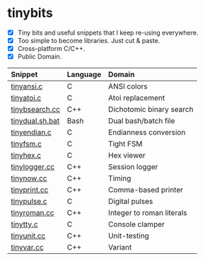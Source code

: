 # tinybits
- [x] Tiny bits and useful snippets that I keep re-using everywhere.
- [x] Too simple to become libraries. Just cut & paste.
- [x] Cross-platform C/C++.
- [x] Public Domain.

|Snippet|Language|Domain|
|:------|:-------|:-----|
|[tinyansi.c](tinyansi.c)|C|ANSI colors|
|[tinyatoi.c](tinyatoi.c)|C|Atoi replacement|
|[tinybsearch.cc](tinybsearch.cc)|C++|Dichotomic binary search|
|[tinydual.sh.bat](tinydual.sh.bat)|Bash|Dual bash/batch file|
|[tinyendian.c](tinyendian.c)|C|Endianness conversion|
|[tinyfsm.c](tinyfsm.c)|C|Tight FSM|
|[tinyhex.c](tinyhex.c)|C|Hex viewer|
|[tinylogger.cc](tinylogger.cc)|C++|Session logger|
|[tinynow.cc](tinynow.cc)|C++|Timing|
|[tinyprint.cc](tinyprint.cc)|C++|Comma-based printer|
|[tinypulse.c](tinypulse.c)|C|Digital pulses|
|[tinyroman.cc](tinyroman.cc)|C++|Integer to roman literals|
|[tinytty.c](tinytty.c)|C|Console clamper|
|[tinyunit.cc](tinyunit.cc)|C++|Unit-testing|
|[tinyvar.cc](tinyvar.cc)|C++|Variant|
